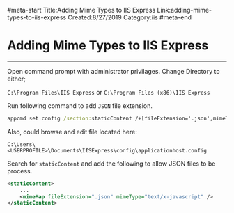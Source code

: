 #meta-start
Title:Adding Mime Types to IIS Express
Link:adding-mime-types-to-iis-express
Created:8/27/2019
Category:iis
#meta-end
# Adding Mime Types to IIS Express
---

Open command prompt with administrator privilages.
Change Directory to either;

`C:\Program Files\IIS Express` or `C:\Program Files (x86)\IIS Express`

Run following command to add `JSON` file extension.

```bat
appcmd set config /section:staticContent /+[fileExtension='.json',mimeType='application/x-javascript']
```

Also, could browse and edit file located here: 

`C:\Users\<USERPROFILE>\Documents\IISExpress\config\applicationhost.config`

Search for `staticContent` and add the following to allow JSON files to be process.

```xml
<staticContent>
    ...
    <mimeMap fileExtension=".json" mimeType="text/x-javascript" />
</staticContent>    
```